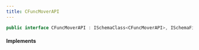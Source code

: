 ```yaml
---
title: CFuncMoverAPI
---
```


```csharp
public interface CFuncMoverAPI : ISchemaClass<CFuncMoverAPI>, ISchemaField, ISchemaClass, INativeHandle
```

#### Implements

